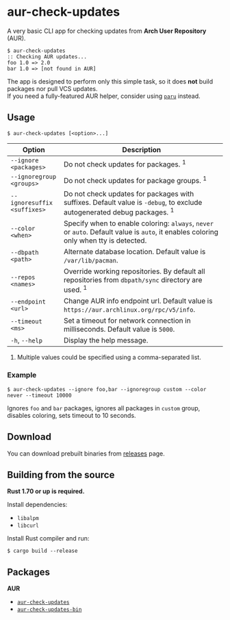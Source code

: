 # aur-check-updates

A very basic CLI app for checking updates from **Arch User Repository** (AUR).

    $ aur-check-updates
    :: Checking AUR updates...
    foo 1.0 => 2.0
    bar 1.0 => [not found in AUR]

The app is designed to perform only this simple task, so it does **not** build packages nor pull VCS updates.  
If you need a fully-featured AUR helper, consider using [`paru`](https://github.com/morganamilo/paru) instead.

## Usage

    $ aur-check-updates [<option>...]

| Option                      | Description                                                                                                                           |
| --------------------------- | ------------------------------------------------------------------------------------------------------------------------------------- |
| `--ignore <packages>`       | Do not check updates for packages. <sup>1</sup>                                                                                       |
| `--ignoregroup <groups>`    | Do not check updates for package groups. <sup>1</sup>                                                                                 |
| `--ignoresuffix <suffixes>` | Do not check updates for packages with suffixes. Default value is `-debug`, to exclude autogenerated debug packages. <sup>1</sup>     |
| `--color <when>`            | Specify when to enable coloring: `always`, `never` or `auto`. Default value is `auto`, it enables coloring only when tty is detected. |
| `--dbpath <path>`           | Alternate database location. Default value is `/var/lib/pacman`.                                                                      |
| `--repos <names>`           | Override working repositories. By default all repositories from `dbpath/sync` directory are used. <sup>1</sup>                        |
| `--endpoint <url>`          | Change AUR info endpoint url. Default value is `https://aur.archlinux.org/rpc/v5/info`.                                               |
| `--timeout <ms>`            | Set a timeout for network connection in milliseconds. Default value is `5000`.                                                        |
| `-h`, `--help`              | Display the help message.                                                                                                             |

1. Multiple values could be specified using a comma-separated list.

### Example

    $ aur-check-updates --ignore foo,bar --ignoregroup custom --color never --timeout 10000

Ignores `foo` and `bar` packages, ignores all packages in `custom` group, disables coloring, sets timeout to 10 seconds.

## Download

You can download prebuilt binaries from [releases](https://github.com/HanabishiRecca/aur-check-updates/releases) page.

## Building from the source

**Rust 1.70 or up is required.**

Install dependencies:

-   `libalpm`
-   `libcurl`

Install Rust compiler and run:

    $ cargo build --release

## Packages

**AUR**

-   [`aur-check-updates`](https://aur.archlinux.org/packages/aur-check-updates)
-   [`aur-check-updates-bin`](https://aur.archlinux.org/packages/aur-check-updates-bin)
